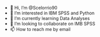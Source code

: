 - 👋 Hi, I’m @Scelorrio90
- 👀 I’m interested in IBM SPSS and Python
- 🌱 I’m currently learning Data Analyses 
- 💞️ I’m looking to collaborate on IMB SPSS
- 📫 How to reach me by email

<!---
Scelorrio90/Scelorrio90 is a ✨ special ✨ repository because its `README.md` (this file) appears on your GitHub profile.
You can click the Preview link to take a look at your changes.
--->
